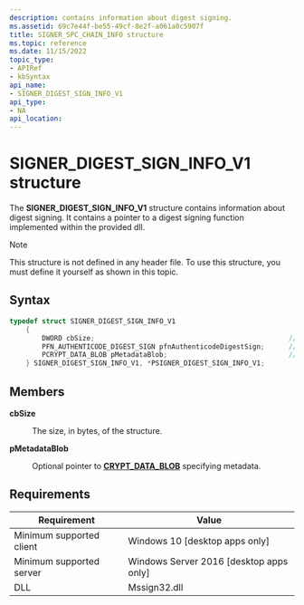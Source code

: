 ```yaml
---
description: contains information about digest signing.
ms.assetid: 69c7e44f-be55-49cf-8e2f-a061a0c5907f
title: SIGNER_SPC_CHAIN_INFO structure
ms.topic: reference
ms.date: 11/15/2022
topic_type: 
- APIRef
- kbSyntax
api_name: 
- SIGNER_DIGEST_SIGN_INFO_V1
api_type: 
- NA
api_location: 
---
```


# SIGNER\_DIGEST\_SIGN\_INFO\_V1 structure

The **SIGNER\_DIGEST\_SIGN\_INFO\_V1** structure contains information about digest signing. It contains a pointer to a digest signing function implemented within the provided dll.

> [!Note]  
> This structure is not defined in any header file. To use this structure, you must define it yourself as shown in this topic.

 

## Syntax


```C++
typedef struct SIGNER_DIGEST_SIGN_INFO_V1
    {
        DWORD cbSize;                                                //Required: should be set to sizeof(SIGNER_DIGEST_SIGN_INFO_V1)
        PFN_AUTHENTICODE_DIGEST_SIGN pfnAuthenticodeDigestSign;      //Required: pointer to AuthenticodeDigestSign function
        PCRYPT_DATA_BLOB pMetadataBlob;                              //Optional: metadata blob (opaque to SignerSignEx3)
    } SIGNER_DIGEST_SIGN_INFO_V1, *PSIGNER_DIGEST_SIGN_INFO_V1;


```



## Members

<dl> <dt>

**cbSize**
</dt> <dd>

The size, in bytes, of the structure.

</dd> <dt>

**pMetadataBlob**
</dt> <dd>

Optional pointer to [**CRYPT_DATA_BLOB**](/windows/win32/api/wincrypt/ns-wincrypt-crypt_integer_blob) specifying metadata.
  
</dd>  </dl>

## Requirements



| Requirement | Value |
|-------------------------------------|------------------------------------------------------|
| Minimum supported client<br/> | Windows 10 \[desktop apps only\]<br/>          |
| Minimum supported server<br/> | Windows Server 2016 \[desktop apps only\]      |
| DLL                           | Mssign32.dll



<!-- ## See also

<dl> <dt>

[**SIGNER\_CERT**](signer-cert.md)
</dt> </dl> -->

 

 
